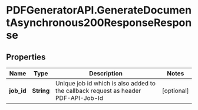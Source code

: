 # PDFGeneratorAPI.GenerateDocumentAsynchronous200ResponseResponse

## Properties

Name | Type | Description | Notes
------------ | ------------- | ------------- | -------------
**job_id** | **String** | Unique job id which is also added to the callback request as header PDF-API-Job-Id | [optional] 


